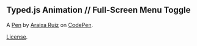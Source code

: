 Typed.js Animation // Full-Screen Menu Toggle
---------------------------------------------


A [Pen](http://codepen.io/arxrz08/pen/gmBvzP) by [Araixa Ruiz](http://codepen.io/arxrz08) on [CodePen](http://codepen.io/).

[License](http://codepen.io/arxrz08/pen/gmBvzP/license).